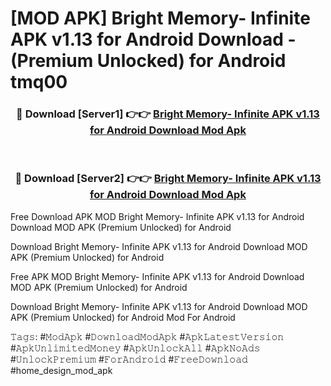 # [MOD APK] Bright Memory- Infinite APK v1.13 for Android Download - (Premium Unlocked) for Android tmq00



<div align="center">
<h3>🔴 Download [Server1] 👉👉 <a href="https://momento.my/?title=Bright_Memory-_Infinite_APK_v1.13_for_Android_Download">Bright Memory- Infinite APK v1.13 for Android Download Mod Apk</a></h3><br>

<h3>🔴 Download [Server2] 👉👉 <a href="https://momento.my/?title=Bright_Memory-_Infinite_APK_v1.13_for_Android_Download">Bright Memory- Infinite APK v1.13 for Android Download Mod Apk</a></h3>
</div>



Free Download APK MOD Bright Memory- Infinite APK v1.13 for Android Download MOD APK (Premium Unlocked) for Android

Download Bright Memory- Infinite APK v1.13 for Android Download MOD APK (Premium Unlocked) for Android

Free APK MOD Bright Memory- Infinite APK v1.13 for Android Download MOD APK (Premium Unlocked) for Android

Download Bright Memory- Infinite APK v1.13 for Android Download MOD APK (Premium Unlocked) for Android Mod For Android

𝚃𝚊𝚐𝚜: #𝙼𝚘𝚍𝙰𝚙𝚔 #𝙳𝚘𝚠𝚗𝚕𝚘𝚊𝚍𝙼𝚘𝚍𝙰𝚙𝚔 #𝙰𝚙𝚔𝙻𝚊𝚝𝚎𝚜𝚝𝚅𝚎𝚛𝚜𝚒𝚘𝚗 #𝙰𝚙𝚔𝚄𝚗𝚕𝚒𝚖𝚒𝚝𝚎𝚍𝙼𝚘𝚗𝚎𝚢 #𝙰𝚙𝚔𝚄𝚗𝚕𝚘𝚌𝚔𝙰𝚕𝚕 #𝙰𝚙𝚔𝙽𝚘𝙰𝚍𝚜 #𝚄𝚗𝚕𝚘𝚌𝚔𝙿𝚛𝚎𝚖𝚒𝚞𝚖 #𝙵𝚘𝚛𝙰𝚗𝚍𝚛𝚘𝚒𝚍 #𝙵𝚛𝚎𝚎𝙳𝚘𝚠𝚗𝚕𝚘𝚊𝚍 #home_design_mod_apk
